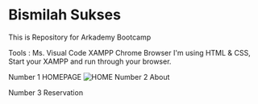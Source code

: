 # Bismilah Sukses
This is Repository for Arkademy Bootcamp  

Tools : 
Ms. Visual Code
XAMPP
Chrome Browser
I'm using HTML & CSS, Start your XAMPP and run through your browser.

Number 1 HOMEPAGE
![HOME](https://user-images.githubusercontent.com/59035856/75627263-40cb2800-5c01-11ea-9724-f8096d79e5a9.PNG)
Number 2 About

Number 3 Reservation

